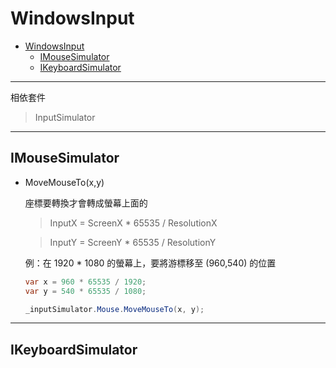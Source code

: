 # WindowsInput

- [WindowsInput](#windowsinput)
  - [IMouseSimulator](#imousesimulator)
  - [IKeyboardSimulator](#ikeyboardsimulator)

---

相依套件

> InputSimulator

---

## IMouseSimulator

- MoveMouseTo(x,y)

  座標要轉換才會轉成螢幕上面的

  > InputX = ScreenX \* 65535 / ResolutionX

  > InputY = ScreenY \* 65535 / ResolutionY

  例：在 1920 \* 1080 的螢幕上，要將游標移至 (960,540) 的位置

  ```csharp
  var x = 960 * 65535 / 1920;
  var y = 540 * 65535 / 1080;

  _inputSimulator.Mouse.MoveMouseTo(x, y);
  ```

---

## IKeyboardSimulator
